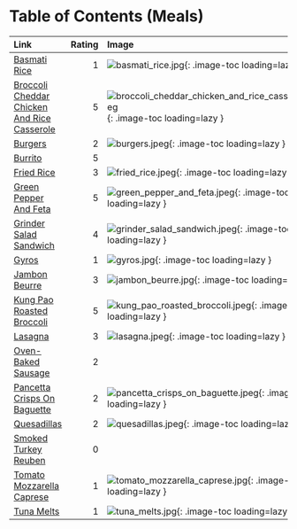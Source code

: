 # Table of Contents (Meals)

| Link                                                                                            |   Rating | Image                                                                                                                               |
|:------------------------------------------------------------------------------------------------|---------:|:------------------------------------------------------------------------------------------------------------------------------------|
| [Basmati Rice](./basmati_rice.md)                                                               |        1 | ![basmati_rice.jpg](./basmati_rice.jpg){: .image-toc loading=lazy }                                                                 |
| [Broccoli Cheddar Chicken And Rice Casserole](./broccoli_cheddar_chicken_and_rice_casserole.md) |        5 | ![broccoli_cheddar_chicken_and_rice_casserole.jpeg](./broccoli_cheddar_chicken_and_rice_casserole.jpeg){: .image-toc loading=lazy } |
| [Burgers](./burgers.md)                                                                         |        2 | ![burgers.jpeg](./burgers.jpeg){: .image-toc loading=lazy }                                                                         |
| [Burrito](./burrito.md)                                                                         |        5 | <!-- TODO: Capture image -->                                                                                                        |
| [Fried Rice](./fried_rice.md)                                                                   |        3 | ![fried_rice.jpeg](./fried_rice.jpeg){: .image-toc loading=lazy }                                                                   |
| [Green Pepper And Feta](./green_pepper_and_feta.md)                                             |        5 | ![green_pepper_and_feta.jpeg](./green_pepper_and_feta.jpeg){: .image-toc loading=lazy }                                             |
| [Grinder Salad Sandwich](./grinder_salad_sandwich.md)                                           |        4 | ![grinder_salad_sandwich.jpeg](./grinder_salad_sandwich.jpeg){: .image-toc loading=lazy }                                           |
| [Gyros](./gyros.md)                                                                             |        1 | ![gyros.jpg](./gyros.jpg){: .image-toc loading=lazy }                                                                               |
| [Jambon Beurre](./jambon_beurre.md)                                                             |        3 | ![jambon_beurre.jpg](./jambon_beurre.jpg){: .image-toc loading=lazy }                                                               |
| [Kung Pao Roasted Broccoli](./kung_pao_roasted_broccoli.md)                                     |        5 | ![kung_pao_roasted_broccoli.jpeg](./kung_pao_roasted_broccoli.jpeg){: .image-toc loading=lazy }                                     |
| [Lasagna](./lasagna.md)                                                                         |        3 | ![lasagna.jpeg](./lasagna.jpeg){: .image-toc loading=lazy }                                                                         |
| [Oven-Baked Sausage](./oven-baked_sausage.md)                                                   |        2 | <!-- TODO: Capture image -->                                                                                                        |
| [Pancetta Crisps On Baguette](./pancetta_crisps_on_baguette.md)                                 |        2 | ![pancetta_crisps_on_baguette.jpeg](./pancetta_crisps_on_baguette.jpeg){: .image-toc loading=lazy }                                 |
| [Quesadillas](./quesadillas.md)                                                                 |        2 | ![quesadillas.jpeg](./quesadillas.jpeg){: .image-toc loading=lazy }                                                                 |
| [Smoked Turkey Reuben](./smoked_turkey_reuben.md)                                               |        0 | <!-- TODO: Capture image -->                                                                                                        |
| [Tomato Mozzarella Caprese](./tomato_mozzarella_caprese.md)                                     |        1 | ![tomato_mozzarella_caprese.jpg](./tomato_mozzarella_caprese.jpg){: .image-toc loading=lazy }                                       |
| [Tuna Melts](./tuna_melts.md)                                                                   |        1 | ![tuna_melts.jpg](./tuna_melts.jpg){: .image-toc loading=lazy }                                                                     |
